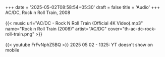 +++
date = '2025-05-02T08:58:54+05:30'
draft = false
title = 'Audio'
+++
<br />
AC/DC, Rock n Roll Train, 2008<br />
<br />
{{< music url="AC⧸DC - Rock N Roll Train (Official 4K Video).mp3" name="Rock n Roll Train (2008)" artist="AC/DC" cover="th-ac-dc-rock-roll-train.png" >}}<br />
<br />
{{< youtube FrFvNphZ5BQ >}}
2025 05 02 - 1325: YT doesn't show on mobile
